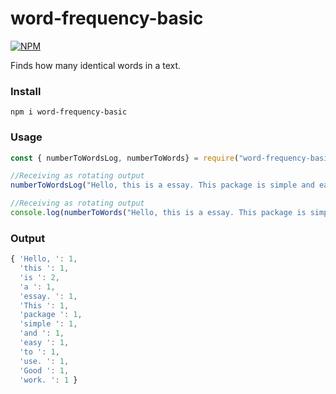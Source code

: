 # word-frequency-basic

[![NPM](https://nodei.co/npm/word-frequency-basic.png)](https://nodei.co/npm/word-frequency-basic/)

Finds how many identical words in a text.

### Install
``
npm i word-frequency-basic
``

### Usage

```js
const { numberToWordsLog, numberToWords} = require("word-frequency-basic");

//Receiving as rotating output
numberToWordsLog("Hello, this is a essay. This package is simple and easy to use. Good work.");

//Receiving as rotating output
console.log(numberToWords("Hello, this is a essay. This package is simple and easy to use. Good work."));
```

### Output

```js
{ 'Hello, ': 1,
  'this ': 1,
  'is ': 2,
  'a ': 1,
  'essay. ': 1,
  'This ': 1,
  'package ': 1,
  'simple ': 1,
  'and ': 1,
  'easy ': 1,
  'to ': 1,
  'use. ': 1,
  'Good ': 1,
  'work. ': 1 }
```
